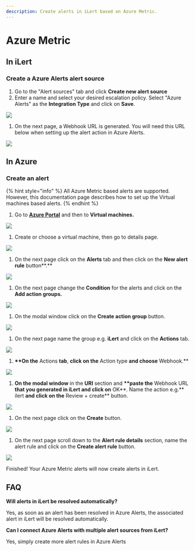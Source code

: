 ```yaml
---
description: Create alerts in iLert based on Azure Metric.
---
```


# Azure Metric

## In iLert <a id="in-ilert"></a>

### Create a Azure Alerts alert source <a id="create-alert-source"></a>

1. Go to the "Alert sources" tab and click **Create new alert source**
2. Enter a name and select your desired escalation policy. Select "Azure Alerts" as the **Integration Type** and click on **Save**.

![](../../.gitbook/assets/ilert%20%2835%29.png)

1. On the next page, a Webhook URL is generated. You will need this URL below when setting up the alert action in Azure Alerts.

![](../../.gitbook/assets/ilert%20%2834%29.png)

## In Azure <a id="in-splunk"></a>

### Create an alert <a id="create-action-sequences"></a>

{% hint style="info" %}
All Azure Metric based alerts are supported. However, this documentation page describes how to set up the Virtual machines based alerts.
{% endhint %}

1. Go to [**Azure Portal**](https://portal.azure.com) and then to **Virtual machines.** 

![](../../.gitbook/assets/home_-_microsoft_azure%20%286%29.png)

1. Create or choose a virtual machine, then go to details page.

![](../../.gitbook/assets/virtual_machines_-_microsoft_azure.png)

1. On the next page click on the **Alerts** tab and then click on the **New alert rule** button**.**

![](../../.gitbook/assets/myserver_-_microsoft_azure.png)

1. On the next page change the **Condition** for the alerts and click on the **Add action groups.**

![](../../.gitbook/assets/create_alert_rule_-_microsoft_azure%20%283%29.png)

1. On the modal window click on the **Create action group** button.

![](../../.gitbook/assets/select_an_action_group_to_attach_to_this_alert_rule_-_microsoft_azure.png)

1. On the next page name the group e.g. **iLert** and click on the **Actions** tab.

![](../../.gitbook/assets/create_action_group_-_microsoft_azure%20%285%29.png)

1. **\*\*On the** Actions **tab**, **click on the** Action type **and choose** Webhook.\*\*

![](../../.gitbook/assets/create_action_group_-_microsoft_azure%20%281%29.png)

1. **On the modal window** in the **URI** section and **\*\*paste the** Webhook URL **that you generated in iLert and click on** OK**. Name the action e.g.** ilert **and click on the** Review + create\*\* button.

![](../../.gitbook/assets/webhook_-_microsoft_azure%20%281%29.png)

1. On the next page click on the **Create** button.

![](../../.gitbook/assets/create_action_group_-_microsoft_azure%20%283%29.png)

1. On the next page scroll down to the **Alert rule details** section, name the alert rule and click on the **Create alert rule** button.

![](../../.gitbook/assets/create_alert_rule_-_microsoft_azure1.png)

Finished! Your Azure Metric alerts will now create alerts in iLert.

## FAQ <a id="faq"></a>

**Will alerts in iLert be resolved automatically?**

Yes, as soon as an alert has been resolved in Azure Alerts, the associated alert in iLert will be resolved automatically.

**Can I connect Azure Alerts with multiple alert sources from iLert?**

Yes, simply create more alert rules in Azure Alerts

